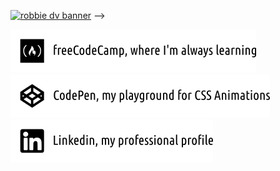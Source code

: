 
[![robbie dv banner](https://github.com/robbiedv/robbiedv/blob/master/media/waves.gif)](https://robbiedv.github.io/) -->


[![freeCodeCamp](https://github.com/robbiedv/robbiedv/blob/master/media/freecodecampNew.png)](https://www.freecodecamp.org/robbie.dv)\
[![CodePen](https://github.com/robbiedv/robbiedv/blob/master/media/codepenNew.png)](https://codepen.io/robbiedv-the-bashful)\
[![Linkedin](https://github.com/robbiedv/robbiedv/blob/master/media/linkedinNew.png)](https://linkedin.com/in/robbiecdevries)
